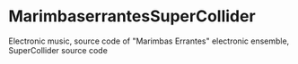 # MarimbaserrantesSuperCollider
Electronic music, source code of "Marimbas Errantes" electronic ensemble, SuperCollider source code  
